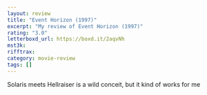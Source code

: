 ```yaml
---
layout: review
title: "Event Horizon (1997)"
excerpt: "My review of Event Horizon (1997)"
rating: "3.0"
letterboxd_url: https://boxd.it/2aqvNh
mst3k:
rifftrax:
category: movie-review
tags: []
---
```


Solaris meets Hellraiser is a wild conceit, but it kind of works for me
